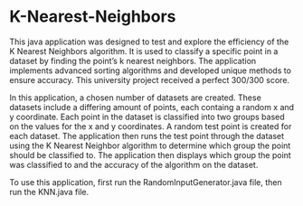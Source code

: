 # K-Nearest-Neighbors
This java application was designed to test and explore the efficiency of the K Nearest Neighbors algorithm. It is used to classify a specific point in a dataset by finding the point’s k nearest neighbors. 
The application	implements advanced sorting algorithms and developed unique methods to ensure accuracy. This university project received a perfect 300/300 score.

In this application, a chosen number of datasets are created. These datasets include a differing amount of points, each containg a random x and y coordinate. Each point in the dataset is classified into two groups based on the values for the x and y coordinates. A random test point is created for each dataset. The application then runs the test point through the dataset using the K Nearest Neighbor algorithm to determine which group the point should be classified to. The application then displays which group the point was classified to and the accuracy of the algorithm on the dataset.

To use this application, first run the RandomInputGenerator.java file, then run the KNN.java file.
